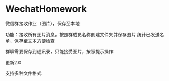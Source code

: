 # WechatHomework
微信群接收作业（图片），保存至本地


功能：接收所有图片消息，按照群成员名称创建文件夹并保存图片
     统计已发送名单，保存至文本方便检查


群聊需要保存到通讯录，只能接受图片，按照提示操作




更新2.0


支持多种文件格式
